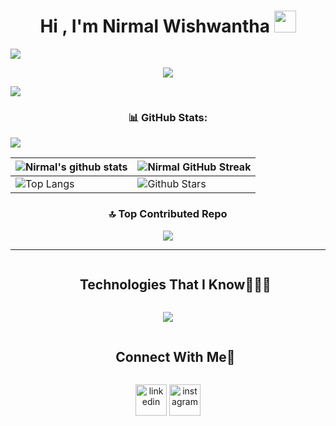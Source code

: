 <h1 align="center">Hi , I'm Nirmal Wishwantha <img src="https://media.giphy.com/media/hvRJCLFzcasrR4ia7z/giphy.gif" width="35"></h1>
<!-- animate divider-->
<img src="https://user-images.githubusercontent.com/73097560/115834477-dbab4500-a447-11eb-908a-139a6edaec5c.gif">

<!-- animate text-->
<p align="center">
  <a href="https://github.com/DenverCoder1/readme-typing-svg"><img src="https://readme-typing-svg.herokuapp.com?font=Time+New+Roman&color=cyan&size=25&center=true&vCenter=true&width=600&height=100&lines=Assalamu+O+Alaikum+Warahmatullah..&hearts;++;Self-taught+Front-End+Developer,;Computer+Science+Student,;CTF+Newbie,;Active+Learner/Researcher,;Love+to+learn+new+stuffs..<3"></a>
</p>
<!-- animate divider-->
<img src="https://user-images.githubusercontent.com/73097560/115834477-dbab4500-a447-11eb-908a-139a6edaec5c.gif">


<!-- GitHub Stats-->

<div align="center" > 

  
### 📊 GitHub Stats:


</div>


[![](https://visitcount.itsvg.in/api?id=Nirmal-wishwantha&icon=0&color=1)](https://visitcount.itsvg.in)


| ![Nirmal's github stats](https://github-readme-stats.vercel.app/api?username=Nirmal-wishwantha&show_icons=true&theme=tokyonight) | ![Nirmal GitHub Streak](https://github-readme-streak-stats.herokuapp.com/?user=Nirmal-wishwantha&theme=tokyonight) |
| --- | --- |
| ![Top Langs](https://github-readme-stats.vercel.app/api/top-langs/?username=Nirmal-wishwantha&theme=tokyonight) | ![Github Stars](https://github-readme-stats.vercel.app/api?username=Nirmal-wishwantha&show_icons=true&locale=en&count_private=true&hide_rank=true&custom_title=My%20GitHub%20Stats&disable_animations=true&theme=tokyonight) |


  <!-- Top Contributed Repo-->
<div align="center">

### 🔝 Top Contributed Repo

![](https://github-contributor-stats.vercel.app/api?username=Nirmal-wishwantha&limit=5&theme=dark&combine_all_yearly_contributions=true)

---

</div>



<!--Technologies That I Know-->
<div id="user-content-toc">
  <ul align="center">
    <summary><h2 style="display: inline-block">Technologies That I Know👨🏻‍💻</h2></summary>
  </ul>
</div>
<!--tech stack icons-->
<p align="center">
  <a href="https://skillicons.dev">
    <img src="https://skillicons.dev/icons?i=bootstrap,idea,spring,git,css,github,html,java,js,materialui,mongodb,mysql,nodejs,postman,react,tailwind,vscode&perline=14" />
  </a>
</p>


<!-- Connect with me -->
<div id="user-content-toc">
  <ul align="center">
    <summary><h2 style="display: inline-block">Connect With Me🤝</h2></summary>
  </ul>
</div>
<!--icons and links-->
<p align="center">
<a href="https://www.linkedin.com/in/1010nishant/" target="blank"><img align="center" src="https://user-images.githubusercontent.com/88904952/234979284-68c11d7f-1acc-4f0c-ac78-044e1037d7b0.png" alt="linkedin" height="50" width="50" /></a>
<a href="https://www.instagram.com/nishant.jangir.1010/" target="blank"><img align="center" src="https://user-images.githubusercontent.com/88904952/234981169-2dd1e58f-4b7e-468c-8213-034ba62156c3.png" alt="instagram" height="50" width="50" /></a>
</p>

